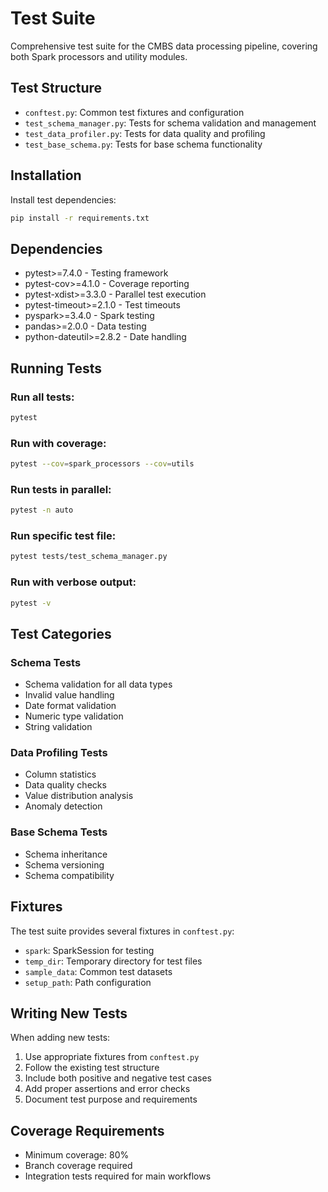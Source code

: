# Test Suite

Comprehensive test suite for the CMBS data processing pipeline, covering both Spark processors and utility modules.

## Test Structure

- `conftest.py`: Common test fixtures and configuration
- `test_schema_manager.py`: Tests for schema validation and management
- `test_data_profiler.py`: Tests for data quality and profiling
- `test_base_schema.py`: Tests for base schema functionality

## Installation

Install test dependencies:

```bash
pip install -r requirements.txt
```

## Dependencies

- pytest>=7.4.0 - Testing framework
- pytest-cov>=4.1.0 - Coverage reporting
- pytest-xdist>=3.3.0 - Parallel test execution
- pytest-timeout>=2.1.0 - Test timeouts
- pyspark>=3.4.0 - Spark testing
- pandas>=2.0.0 - Data testing
- python-dateutil>=2.8.2 - Date handling

## Running Tests

### Run all tests:
```bash
pytest
```

### Run with coverage:
```bash
pytest --cov=spark_processors --cov=utils
```

### Run tests in parallel:
```bash
pytest -n auto
```

### Run specific test file:
```bash
pytest tests/test_schema_manager.py
```

### Run with verbose output:
```bash
pytest -v
```

## Test Categories

### Schema Tests
- Schema validation for all data types
- Invalid value handling
- Date format validation
- Numeric type validation
- String validation

### Data Profiling Tests
- Column statistics
- Data quality checks
- Value distribution analysis
- Anomaly detection

### Base Schema Tests
- Schema inheritance
- Schema versioning
- Schema compatibility

## Fixtures

The test suite provides several fixtures in `conftest.py`:

- `spark`: SparkSession for testing
- `temp_dir`: Temporary directory for test files
- `sample_data`: Common test datasets
- `setup_path`: Path configuration

## Writing New Tests

When adding new tests:

1. Use appropriate fixtures from `conftest.py`
2. Follow the existing test structure
3. Include both positive and negative test cases
4. Add proper assertions and error checks
5. Document test purpose and requirements

## Coverage Requirements

- Minimum coverage: 80%
- Branch coverage required
- Integration tests required for main workflows 